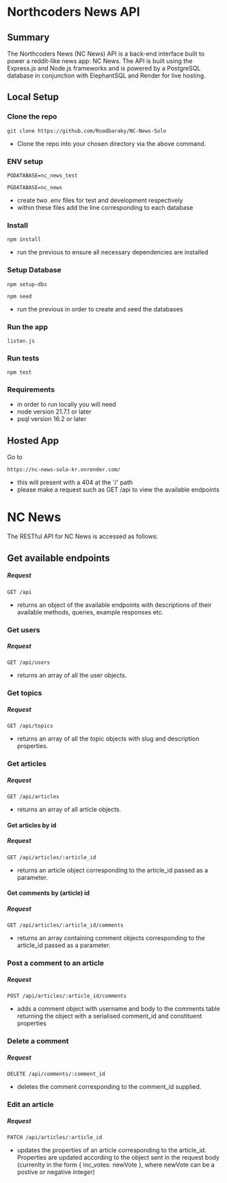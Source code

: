 # Northcoders News API
## Summary
The Northcoders News (NC News) API is a back-end interface built to power a reddit-like news app: NC News.
The API is built using the Express.js and Node.js frameworks and is powered by a PostgreSQL database in conjunction with ElephantSQL and Render for live hosting.


## Local Setup

### Clone the repo

```
git clone https://github.com/Roodbaraky/NC-News-Solo
```
- Clone the repo into your chosen directory via the above command.

### ENV setup
```
PGDATABASE=nc_news_test
```
```
PGDATABASE=nc_news
```
- create two .env files for test and development respectively
- within these files add the line corresponding to each database


### Install

```
npm install 
```
- run the previous to ensure all necessary dependencies are installed

### Setup Database
```
npm setup-dbs
```
```
npm seed
```
- run the previous in order to create and seed the databases 

### Run the app

```
listen.js
```

### Run tests

```
npm test
```

### Requirements
- in order to run locally you will need
- node version 21.7.1 or later
- psql version 16.2 or later

## Hosted App
Go to
```
https://nc-news-solo-kr.onrender.com/
```
- this will present with a 404 at the '/' path
- please make a request such as GET /api to view the available endpoints

# NC News
The RESTful API for NC News is accessed as follows:

## Get available endpoints
##### Request
```
GET /api
```
- returns an object of the available endpoints with descriptions of their available methods, queries, example responses etc.
### Get users
##### Request
```
GET /api/users
```
- returns an array of all the user objects.

### Get topics
##### Request
```
GET /api/topics
```
- returns an array of all the topic objects with slug and description properties.

### Get articles
##### Request
```
GET /api/articles
```
- returns an array of all article objects. 

#### Get articles by id
##### Request
```
GET /api/articles/:article_id
```
- returns an article object corresponding to the article_id passed as a parameter.


#### Get comments by (article) id
##### Request
```
GET /api/articles/:article_id/comments
```
- returns an array containing comment objects corresponding to the article_id passed as a parameter.

### Post a comment to an article
##### Request
```
POST /api/articles/:article_id/comments
```
- adds a comment object with username and body to the comments table returning the object with a serialised comment_id and constituent properties

### Delete a comment
##### Request
```
DELETE /api/comments/:comment_id
```
- deletes the comment corresponding to the comment_id supplied.

### Edit an article
##### Request
```
PATCH /api/articles/:article_id
```
- updates the properties of an article corresponding to the article_id. Properties are updated according to the object sent in the request body (currenlty in the form { inc_votes: newVote }, where newVote can be a postive or negative integer)

